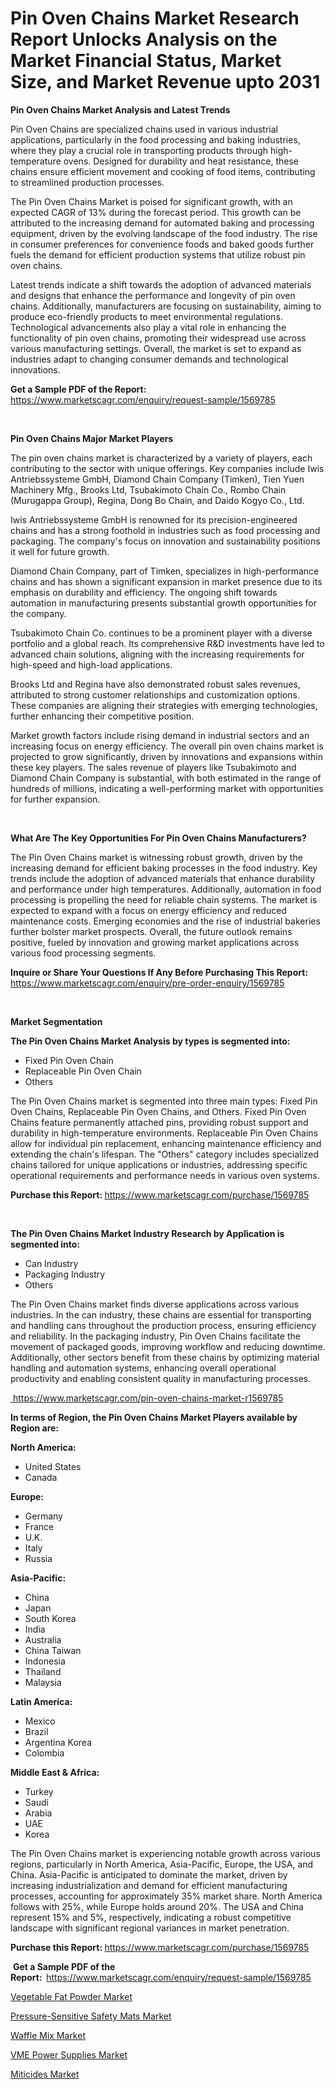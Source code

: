 <p><h1>Pin Oven Chains Market Research Report Unlocks Analysis on the Market Financial Status, Market Size, and Market Revenue upto 2031</h1></p><p><strong>Pin Oven Chains Market Analysis and Latest Trends</strong></p>
<p><p>Pin Oven Chains are specialized chains used in various industrial applications, particularly in the food processing and baking industries, where they play a crucial role in transporting products through high-temperature ovens. Designed for durability and heat resistance, these chains ensure efficient movement and cooking of food items, contributing to streamlined production processes.</p><p>The Pin Oven Chains Market is poised for significant growth, with an expected CAGR of 13% during the forecast period. This growth can be attributed to the increasing demand for automated baking and processing equipment, driven by the evolving landscape of the food industry. The rise in consumer preferences for convenience foods and baked goods further fuels the demand for efficient production systems that utilize robust pin oven chains.</p><p>Latest trends indicate a shift towards the adoption of advanced materials and designs that enhance the performance and longevity of pin oven chains. Additionally, manufacturers are focusing on sustainability, aiming to produce eco-friendly products to meet environmental regulations. Technological advancements also play a vital role in enhancing the functionality of pin oven chains, promoting their widespread use across various manufacturing settings. Overall, the market is set to expand as industries adapt to changing consumer demands and technological innovations.</p></p>
<p><strong>Get a Sample PDF of the Report:&nbsp;</strong> <a href="https://www.marketscagr.com/enquiry/request-sample/1569785?utm_campaign=1773&utm_medium=2&utm_source=Github&utm_content=ia&utm_term=19102024&utm_id=pin-oven-chains">https://www.marketscagr.com/enquiry/request-sample/1569785</a></p>
<p>&nbsp;</p>
<p><strong>Pin Oven Chains Major Market Players</strong></p>
<p><p>The pin oven chains market is characterized by a variety of players, each contributing to the sector with unique offerings. Key companies include Iwis Antriebssysteme GmbH, Diamond Chain Company (Timken), Tien Yuen Machinery Mfg., Brooks Ltd, Tsubakimoto Chain Co., Rombo Chain (Murugappa Group), Regina, Dong Bo Chain, and Daido Kogyo Co., Ltd. </p><p>Iwis Antriebssysteme GmbH is renowned for its precision-engineered chains and has a strong foothold in industries such as food processing and packaging. The company's focus on innovation and sustainability positions it well for future growth. </p><p>Diamond Chain Company, part of Timken, specializes in high-performance chains and has shown a significant expansion in market presence due to its emphasis on durability and efficiency. The ongoing shift towards automation in manufacturing presents substantial growth opportunities for the company.</p><p>Tsubakimoto Chain Co. continues to be a prominent player with a diverse portfolio and a global reach. Its comprehensive R&D investments have led to advanced chain solutions, aligning with the increasing requirements for high-speed and high-load applications.</p><p>Brooks Ltd and Regina have also demonstrated robust sales revenues, attributed to strong customer relationships and customization options. These companies are aligning their strategies with emerging technologies, further enhancing their competitive position.</p><p>Market growth factors include rising demand in industrial sectors and an increasing focus on energy efficiency. The overall pin oven chains market is projected to grow significantly, driven by innovations and expansions within these key players. The sales revenue of players like Tsubakimoto and Diamond Chain Company is substantial, with both estimated in the range of hundreds of millions, indicating a well-performing market with opportunities for further expansion.</p></p>
<p>&nbsp;</p>
<p><strong>What Are The Key Opportunities For Pin Oven Chains Manufacturers?</strong></p>
<p><p>The Pin Oven Chains market is witnessing robust growth, driven by the increasing demand for efficient baking processes in the food industry. Key trends include the adoption of advanced materials that enhance durability and performance under high temperatures. Additionally, automation in food processing is propelling the need for reliable chain systems. The market is expected to expand with a focus on energy efficiency and reduced maintenance costs. Emerging economies and the rise of industrial bakeries further bolster market prospects. Overall, the future outlook remains positive, fueled by innovation and growing market applications across various food processing segments.</p></p>
<p><strong>Inquire or Share Your Questions If Any Before Purchasing This Report:</strong> <a href="https://www.marketscagr.com/enquiry/pre-order-enquiry/1569785?utm_campaign=1773&utm_medium=2&utm_source=Github&utm_content=ia&utm_term=19102024&utm_id=pin-oven-chains">https://www.marketscagr.com/enquiry/pre-order-enquiry/1569785</a></p>
<p>&nbsp;</p>
<p><strong>Market Segmentation</strong></p>
<p><strong>The Pin Oven Chains Market Analysis by types is segmented into:</strong></p>
<p><ul><li>Fixed Pin Oven Chain</li><li>Replaceable Pin Oven Chain</li><li>Others</li></ul></p>
<p><p>The Pin Oven Chains market is segmented into three main types: Fixed Pin Oven Chains, Replaceable Pin Oven Chains, and Others. Fixed Pin Oven Chains feature permanently attached pins, providing robust support and durability in high-temperature environments. Replaceable Pin Oven Chains allow for individual pin replacement, enhancing maintenance efficiency and extending the chain's lifespan. The "Others" category includes specialized chains tailored for unique applications or industries, addressing specific operational requirements and performance needs in various oven systems.</p></p>
<p><strong>Purchase this Report:&nbsp;</strong><a href="https://www.marketscagr.com/purchase/1569785?utm_campaign=1773&utm_medium=2&utm_source=Github&utm_content=ia&utm_term=19102024&utm_id=pin-oven-chains">https://www.marketscagr.com/purchase/1569785</a></p>
<p>&nbsp;</p>
<p><strong>The Pin Oven Chains Market Industry Research by Application is segmented into:</strong></p>
<p><ul><li>Can Industry</li><li>Packaging Industry</li><li>Others</li></ul></p>
<p><p>The Pin Oven Chains market finds diverse applications across various industries. In the can industry, these chains are essential for transporting and handling cans throughout the production process, ensuring efficiency and reliability. In the packaging industry, Pin Oven Chains facilitate the movement of packaged goods, improving workflow and reducing downtime. Additionally, other sectors benefit from these chains by optimizing material handling and automation systems, enhancing overall operational productivity and enabling consistent quality in manufacturing processes.</p></p>
<p><a href="https://www.marketscagr.com/pin-oven-chains-market-r1569785?utm_campaign=1773&utm_medium=2&utm_source=Github&utm_content=ia&utm_term=19102024&utm_id=pin-oven-chains">&nbsp;https://www.marketscagr.com/pin-oven-chains-market-r1569785</a></p>
<p><strong>In terms of Region, the Pin Oven Chains Market Players available by Region are:</strong></p>
<p>
    <p> <strong> North America: </strong>
        <ul>
            <li>United States</li>
            <li>Canada</li>
        </ul>
        </p> 
    <p> <strong> Europe: </strong>
        <ul>
            <li>Germany</li>
            <li>France</li>
            <li>U.K.</li>
            <li>Italy</li>
            <li>Russia</li>
        </ul>
        </p> 
    <p> <strong> Asia-Pacific: </strong>
        <ul>
            <li>China</li>
            <li>Japan</li>
            <li>South Korea</li>
            <li>India</li>
            <li>Australia</li>
            <li>China Taiwan</li>
            <li>Indonesia</li>
            <li>Thailand</li>
            <li>Malaysia</li>
        </ul>
        </p> 
    <p> <strong> Latin America: </strong>
        <ul>
            <li>Mexico</li>
            <li>Brazil</li>
            <li>Argentina Korea</li>
            <li>Colombia</li>
        </ul>
        </p> 
    <p> <strong> Middle East & Africa: </strong>
        <ul>
            <li>Turkey</li>
            <li>Saudi</li>
            <li>Arabia</li>
            <li>UAE</li>
            <li>Korea</li>
        </ul>
    </p>
    </p>
<p><p>The Pin Oven Chains market is experiencing notable growth across various regions, particularly in North America, Asia-Pacific, Europe, the USA, and China. Asia-Pacific is anticipated to dominate the market, driven by increasing industrialization and demand for efficient manufacturing processes, accounting for approximately 35% market share. North America follows with 25%, while Europe holds around 20%. The USA and China represent 15% and 5%, respectively, indicating a robust competitive landscape with significant regional variances in market penetration.</p></p>
<p><strong>Purchase this Report: </strong><a href="https://www.marketscagr.com/purchase/1569785?utm_campaign=1773&utm_medium=2&utm_source=Github&utm_content=ia&utm_term=19102024&utm_id=pin-oven-chains">https://www.marketscagr.com/purchase/1569785</a></p>
<p>&nbsp;<strong>Get a Sample PDF of the Report:&nbsp;&nbsp;</strong><a href="https://www.marketscagr.com/enquiry/request-sample/1569785?utm_campaign=1773&utm_medium=2&utm_source=Github&utm_content=ia&utm_term=19102024&utm_id=pin-oven-chains">https://www.marketscagr.com/enquiry/request-sample/1569785</a></p>
<p><strong></strong></p>
<p><p><a href="https://www.linkedin.com/pulse/global-vegetable-fat-powder-market-analysis-trends-qpkye?utm_campaign=1773&utm_medium=2&utm_source=Github&utm_content=ia&utm_term=19102024&utm_id=pin-oven-chains">Vegetable Fat Powder Market</a></p><p><a href="https://github.com/CarolynWatkins697/Market-Research-Report-List-1/blob/main/pressure-sensitive-safety-mats-market.md?utm_campaign=1773&utm_medium=2&utm_source=Github&utm_content=ia&utm_term=19102024&utm_id=pin-oven-chains">Pressure-Sensitive Safety Mats Market</a></p><p><a href="https://www.linkedin.com/pulse/waffle-mix-market-overview-global-trends-future-prospects-rxdbf?utm_campaign=1773&utm_medium=2&utm_source=Github&utm_content=ia&utm_term=19102024&utm_id=pin-oven-chains">Waffle Mix Market</a></p><p><a href="https://www.linkedin.com/pulse/investing-vme-power-supplies-market-trends-leading-products-vjzte?utm_campaign=1773&utm_medium=2&utm_source=Github&utm_content=ia&utm_term=19102024&utm_id=pin-oven-chains">VME Power Supplies Market</a></p><p><a href="https://www.linkedin.com/pulse/global-miticides-market-exploring-share-trends-future-growth-cdjwe?utm_campaign=1773&utm_medium=2&utm_source=Github&utm_content=ia&utm_term=19102024&utm_id=pin-oven-chains">Miticides Market</a></p></p>